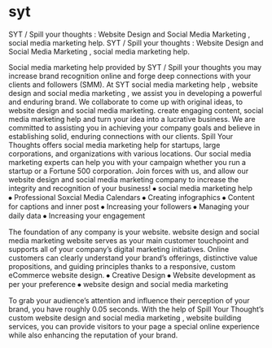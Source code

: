 # syt
SYT / Spill your thoughts : Website Design and Social Media Marketing , social media marketing help.
SYT / Spill your thoughts : Website Design and Social Media Marketing , social media marketing help.

Social media marketing help provided by SYT / Spill your thoughts  you may increase brand recognition online and forge deep connections with your clients and followers (SMM).
At SYT social media marketing help  ,  website design and social media marketing ,  we assist you in developing a powerful and enduring brand. We collaborate to come up with original ideas, to website design and social media marketing. create engaging content, social media marketing help and turn your idea into a lucrative business. We are committed to assisting you in achieving your company goals and believe in establishing solid, enduring connections with our clients. 
Spill Your Thoughts offers social media marketing help for startups, large corporations, and organizations with various locations. Our social media marketing experts can help you with your campaign whether you run a startup or a Fortune 500 corporation. Join forces with us, and allow our website design and  social media marketing company to increase the integrity and recognition of your business!
⦁	social media marketing help  
⦁	Professional Soxcial Media Calendars
⦁	Creating infographics
⦁	Content for captions and inner post
⦁	Increasing your followers
⦁	Managing your daily data
⦁	Increasing your engagement

The foundation of any company is your website. website design and social media marketing website serves as your main customer touchpoint and supports all of your company’s digital marketing initiatives. Online customers can clearly understand your brand’s offerings, distinctive value propositions, and guiding principles thanks to a responsive, custom eCommerce website design.
⦁	Creative Design
⦁	Website development as per your preference
⦁	website design and social media marketing 

To grab your audience’s attention and influence their perception of your brand, you have roughly 0.05 seconds. With the help of Spill Your Thought’s custom website design and social media marketing , website building services, you can provide visitors to your page a special online experience while also enhancing the reputation of your brand.
